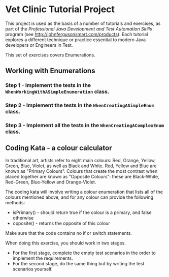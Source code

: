# Vet Clinic Tutorial Project

This project is used as the basis of a number of tutorials and exercises, as part of the *Professional Java Development and Test Automation Skills* program (see http://johnfergusonsmart.com/products). Each tutorial explores a different technique or practice essential to modern Java developers or Engineers in Test. 

This set of exercises covers Enumerations.

## Working with Enumerations

### Step 1 - Implement the tests in the `WhenWorkingWithASimpleEnumeration` class.

### Step 2 - Implement the tests in the `WhenCreatingASimpleEnum` class.

### Step 3 - Implement all the tests in the `WhenCreatingAComplexEnum` class.


## Coding Kata - a colour calculator

In traditional art, artists refer to eight main colours: Red, Orange, Yellow, Green, Blue, Violet, as well as Black and White. Red, Yellow and Blue are known as "Primary Colours". Colours that create the most contrast when placed together are known as "Opposite Colours": these are Black-White, Red-Green, Blue-Yellow and Orange-Violet. 

The coding kata will involve writing a colour enumeration that lists all of the colours mentioned above, and for any colour can provide the following methods:
  - isPrimary() - should return true if the colour is a primary, and false otherwise
  - opposite() - returns the opposite of this colour

Make sure that the code contains no if or switch statements.
  
When doing this exercise, you should work in two stages. 
  - For the first stage, complete the empty test scenarios in the order to implement the requirements.
  - For the second stage, do the same thing but by writing the test scenarios yourself.

